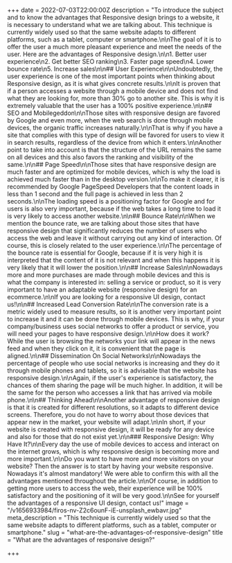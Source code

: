 +++
date = 2022-07-03T22:00:00Z
description = "To introduce the subject and to know the advantages that Responsive design brings to a website, it is necessary to understand what we are talking about. This technique is currently widely used so that the same website adapts to different platforms, such as a tablet, computer or smartphone.\n\nThe goal of it is to offer the user a much more pleasant experience and meet the needs of the user. Here are the advantages of Responsive design.\n\n1. Better user experience\n2. Get better SEO ranking\n3. Faster page speed\n4. Lower bounce rate\n5. Increase sales\n\n## User Experience\n\nUndoubtedly, the user experience is one of the most important points when thinking about Responsive design, as it is what gives concrete results.\n\nIt is proven that if a person accesses a website through a mobile device and does not find what they are looking for, more than 30% go to another site. This is why it is extremely valuable that the user has a 100% positive experience.\n\n## SEO and Mobilegeddon\n\nThose sites with responsive design are favored by Google and even more, when the web search is done through mobile devices, the organic traffic increases naturally.\n\nThat is why if you have a site that complies with this type of design will be favored for users to view it in search results, regardless of the device from which it enters.\n\nAnother point to take into account is that the structure of the URL remains the same on all devices and this also favors the ranking and visibility of the same.\n\n## Page Speed\n\nThose sites that have responsive design are much faster and are optimized for mobile devices, which is why the load is achieved much faster than in the desktop version.\n\nTo make it clearer, it is recommended by Google PageSpeed Developers that the content loads in less than 1 second and the full page is achieved in less than 2 seconds.\n\nThe loading speed is a positioning factor for Google and for users is also very important, because if the web takes a long time to load it is very likely to access another website.\n\n## Bounce Rate\n\nWhen we mention the bounce rate, we are talking about those sites that have responsive design that significantly reduces the number of users who access the web and leave it without carrying out any kind of interaction. Of course, this is closely related to the user experience.\n\nThe percentage of the bounce rate is essential for Google, because if it is very high it is interpreted that the content of it is not relevant and when this happens it is very likely that it will lower the position.\n\n## Increase Sales\n\nNowadays more and more purchases are made through mobile devices and this is what the company is interested in: selling a service or product, so it is very important to have an adaptable website (responsive design) for an ecommerce.\n\nIf you are looking for a responsive UI design, contact us!\n\n## Increased Lead Conversion Rate\n\nThe conversion rate is a metric widely used to measure results, so it is another very important point to increase it and it can be done through mobile devices. This is why, if your company/business uses social networks to offer a product or service, you will need your pages to have responsive design.\n\nHow does it work? While the user is browsing the networks your link will appear in the news feed and when they click on it, it is convenient that the page is aligned.\n\n## Dissemination On Social Networks\n\nNowadays the percentage of people who use social networks is increasing and they do it through mobile phones and tablets, so it is advisable that the website has responsive design.\n\nAgain, if the user's experience is satisfactory, the chances of them sharing the page will be much higher. In addition, it will be the same for the person who accesses a link that has arrived via mobile phone.\n\n## Thinking Ahead\n\nAnother advantage of responsive design is that it is created for different resolutions, so it adapts to different device screens. Therefore, you do not have to worry about those devices that appear new in the market, your website will adapt.\n\nIn short, if your website is created with responsive design, it will be ready for any device and also for those that do not exist yet.\n\n### Responsive Design: Why Have It?\n\nEvery day the use of mobile devices to access and interact on the internet grows, which is why responsive design is becoming more and more important.\n\nDo you want to have more and more visitors on your website? Then the answer is to start by having your website responsive. Nowadays it's almost mandatory! We were able to confirm this with all the advantages mentioned throughout the article.\n\nOf course, in addition to getting more users to access the web, their experience will be 100% satisfactory and the positioning of it will be very good.\n\nSee for yourself the advantages of a responsive UI design, contact us!"
image = "/v1656933984/firos-nv-Z2c6ounF-iE-unsplash_ewbavr.jpg"
meta_description = "This technique is currently widely used so that the same website adapts to different platforms, such as a tablet, computer or smartphone."
slug = "what-are-the-advantages-of-responsive-design"
title = "What are the advantages of responsive design?"

+++
